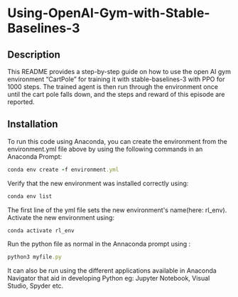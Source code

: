 # Using-OpenAI-Gym-with-Stable-Baselines-3
## Description
This README provides a step-by-step guide on how to use the open AI gym environment “CartPole” for training it with stable-baselines-3 with PPO for 1000 steps. The trained agent is then run through the environment once until the cart pole falls down, and the steps and reward of this episode are reported.

## Installation
To run this code using Anaconda, you can create the environment from the environment.yml file above by using the following commands in an Anaconda Prompt:
```ruby
conda env create -f environment.yml
```
Verify that the new environment was installed correctly using:
```ruby
conda env list
```
The first line of the yml file sets the new environment's name(here: rl_env). Activate the new environment using:
```ruby
conda activate rl_env
```
Run the python file as normal in the Annaconda prompt using :
```ruby
python3 myfile.py
```
It can also be run using the different applications available in Anaconda Navigator that aid in developing Python eg: Jupyter Notebook, Visual Studio, Spyder etc.
